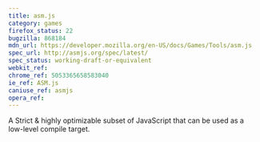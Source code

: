 ```yaml
---
title: asm.js
category: games
firefox_status: 22
bugzilla: 868184
mdn_url: https://developer.mozilla.org/en-US/docs/Games/Tools/asm.js
spec_url: http://asmjs.org/spec/latest/
spec_status: working-draft-or-equivalent
webkit_ref:
chrome_ref: 5053365658583040
ie_ref: ASM.js
caniuse_ref: asmjs
opera_ref:
---
```


A Strict & highly optimizable subset of JavaScript that can be used as a low-level compile target.
